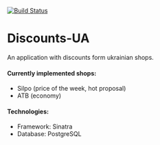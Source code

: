 [![Build Status](https://semaphoreci.com/api/v1/hmlon/discounts-ua/branches/master/shields_badge.svg)](https://semaphoreci.com/hmlon/discounts-ua)
# Discounts-UA
An application with discounts form ukrainian shops.

#### Currently implemented shops:
- Silpo (price of the week, hot proposal)
- ATB (economy)

#### Technologies:
- Framework: Sinatra
- Database: PostgreSQL
